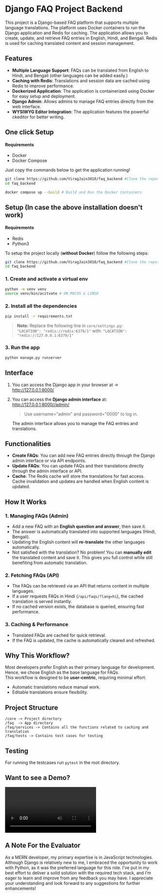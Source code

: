 # Django FAQ Project Backend

This project is a Django-based FAQ platform that supports multiple language translations. The platform uses Docker containers to run the Django application and Redis for caching. The application allows you to create, update, and retrieve FAQ entries in English, Hindi, and Bengali. Redis is used for caching translated content and session management.

## Features

- **Multiple Language Support**: FAQs can be translated from English to Hindi, and Bengali (other languages can be added easily.)
- **Caching with Redis**: Translations and session data are cached using Redis to improve performance.
- **Dockerized Application**: The application is containerized using Docker for easy setup and deployment.
- **Django Admin**: Allows admins to manage FAQ entries directly from the web interface.
- **WYSIWYG Editor Integration**: The application features the powerful ckeditor for better writing.

## One click Setup
#### Requirements
- Docker
- Docker Compose 

Just copy the commands below to get the application running!

```bash
git clone https://github.com/ViragJain3010/faq_backend #Clone the repository
cd faq_backend

docker compose up --build # Build and Run the Docker Containers
```

## Setup (In case the above installation doesn't work)
#### Requirements
- Redis
- Python3

To setup the project locally (**without Docker**) follow the following steps:
```bash
git clone https://github.com/ViragJain3010/faq_backend #Clone the repository
cd faq_backend
```

### 1. Create and activate a virtual env

```bash
python -m venv venv
source venv/bin/acitvate # ON MACOS & LINUX
```

### 2. Install all the dependencies

```bash
pip install -r requirements.txt  
```

>**Note:** Replace the following line in `core/settings.py`:  
`
"LOCATION": "redis://redis:6379/1"
`
with:
`
"LOCATION": "redis://127.0.0.1:6379/1"
`  

### 3. Run the app
```bash
python manage.py runserver
```

## Interface

1. You can access the Django app in your browser at -> http://127.0.0.1:8000/

2. You can access the **Django admin interface** at: http://127.0.0.1:8000//admin/

    > Use username="admin" and password="0000" to log in.

    The admin interface allows you to manage the FAQ entries and translations.

## Functionalities
- **Create FAQs**: You can add new FAQ entries directly through the Django admin interface or via API endpoints.
- **Update FAQs**: You can update FAQs and their translations directly through the admin interface or API.
- **Cache**: The Redis cache will store the translations for fast access. Cache invalidation and updates are handled when English content is updated.

## How It Works  

### 1. Managing FAQs (Admin)  
- Add a new FAQ with an **English question and answer**, then save it.  
- The answer is automatically translated into supported languages (Hindi, Bengali).  
- Updating the English content will **re-translate** the other languages automatically.  
- Not satisfied with the translation? No problem! You can **manually edit** the translated content and save it. This gives you full control while still benefiting from automatic translation. 

### 2. Fetching FAQs (API)  
- The FAQs can be retrieved via an API that returns content in multiple languages.
- If a user requests FAQs in Hindi (`/api/faqs/?lang=hi`), the cached translation is served instantly.  
- If no cached version exists, the database is queried, ensuring fast performance.  

### 3. Caching & Performance  
- Translated FAQs are cached for quick retrieval.  
- If the FAQ is updated, the cache is automatically cleared and refreshed.  

## Why This Workflow?  

Most developers prefer English as their primary language for development. Hence, we chose English as the base language for FAQs.  
This workflow is designed to be **user-centric**, requiring minimal effort:  
- Automatic translations reduce manual work.  
- Editable translations ensure flexibility.  

## Project Structure

```
/core -> Project directory
/faq  -> App directory
/faq/services -> Contains all the functions related to caching and translation
/faq/tests -> Contains test cases for testing
```

## Testing
For running the testcases run `pytest` in the root directory.

## Want to see a Demo?

![FAQ Demo](./asset/demo.mp4)

## A Note For the Evaluator

As a MERN developer, my primary expertise is in JavaScript technologies. Although Django is relatively new to me, I embraced the opportunity to work with Python, as it was the preferred language for this role. I’ve put in my best effort to deliver a solid solution with the required tech stack, and I’m eager to learn and improve from any feedback you may have. I appreciate your understanding and look forward to any suggestions for further enhancements!